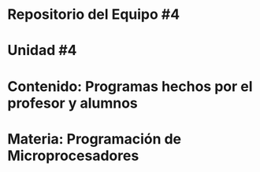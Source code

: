 # Repositorio del Equipo #4
# Unidad #4
# Contenido: Programas hechos por el profesor y alumnos
# Materia: Programación de Microprocesadores
